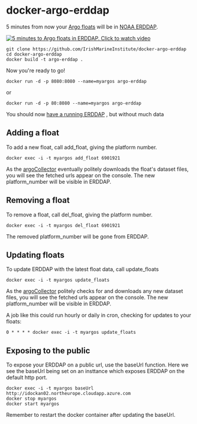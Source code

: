 # docker-argo-erddap

5 minutes from now your [Argo floats](http://www.argo.ucsd.edu/) will be in [NOAA ERDDAP](https://coastwatch.pfeg.noaa.gov/erddap/).

[![5 minutes to Argo floats in ERDDAP. Click to watch video](http://img.youtube.com/vi/vcOgb4HSGu8/0.jpg)](https://www.youtube.com/watch?v=vcOgb4HSGu8 "Click to watch video")

    git clone https://github.com/IrishMarineInstitute/docker-argo-erddap
    cd docker-argo-erddap
    docker build -t argo-erddap .

Now you're ready to go!

    docker run -d -p 8080:8080 --name=myargos argo-erddap

or

    docker run -d -p 80:8080 --name=myargos argo-erddap


You should now [have a running ERDDAP](http://localhost:8080/erddap/index.html) , but without much data

## Adding a float

To add a new float, call add_float, giving the platform number.

    docker exec -i -t myargos add_float 6901921

As the [argoCollector](https://github.com/IrishMarineInstitute/argoCollector) eventually politely downloads the float's dataset files, you will see the fetched urls appear on the console. The new platform_number will be visible in ERDDAP.

## Removing a float

To remove a float, call del_float, giving the platform number.

    docker exec -i -t myargos del_float 6901921

The removed platform_number will be gone from ERDDAP.

## Updating floats

To update ERDDAP with the latest float data, call update_floats

    docker exec -i -t myargos update_floats

As the [argoCollector](https://github.com/IrishMarineInstitute/argoCollector) politely checks for and downloads any new dataset files, you will see the fetched urls appear on the console. The new platform_number will be visible in ERDDAP.

A job like this could run hourly or daily in cron, checking for updates to your floats:

    0 * * * * docker exec -i -t myargos update_floats


## Exposing to the public

To expose your ERDDAP on a public url, use the baseUrl function. Here we see the baseUrl being set on an insttance which exposes  ERDDAP on the default http port.

    docker exec -i -t myargos baseUrl http://idockan02.northeurope.cloudapp.azure.com
    docker stop myargos
    docker start myargos

Remember to restart the docker container after updating the baseUrl.
